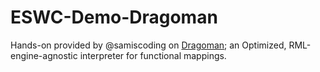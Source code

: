 # ESWC-Demo-Dragoman

Hands-on provided by @samiscoding on [Dragoman](https://github.com/SDM-TIB/Dragoman); an Optimized, RML-engine-agnostic interpreter for functional mappings. 